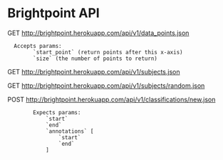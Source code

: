 Brightpoint API
===============

GET   http://brightpoint.herokuapp.com/api/v1/data_points.json
     
      Accepts params: 
     		`start_point` (return points after this x-axis)
     		`size` (the number of points to return)

GET   http://brightpoint.herokuapp.com/api/v1/subjects.json

GET   http://brightpoint.herokuapp.com/api/v1/subjects/random.json

POST  http://brightpoint.herokuapp.com/api/v1/classifications/new.json
			
			Expects params:
				`start`
				`end`
				`annotations` [
					`start`
					`end`
				]